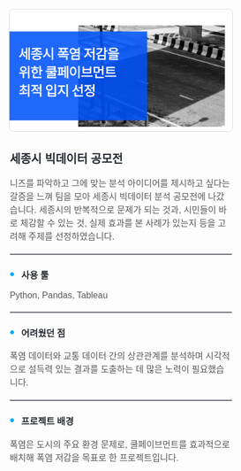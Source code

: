 <div style="font-family: Arial, sans-serif; margin-top: 30px;">

  <!-- 프로젝트 2 -->
  <div style="text-align: center; margin-bottom: 40px;">
    <img src="https://github.com/jinjin7766/Portfolio/blob/main/%EA%B3%B5%EB%AA%A8%EC%A0%84_%ED%91%9C%EC%A7%80.png" alt="Cool Pavement 프로젝트" style="width: 80%; height: auto; border-radius: 8px; border: 1px solid #d8dee4;">
    <div style="margin-top: 20px; text-align: left; width: 80%; margin-left: auto; margin-right: auto;">
      <h2 style="color: #282d33;">세종시 빅데이터 공모전</h2>
      <p style="font-size: 16px; color: #585858;">
        니즈를 파악하고 그에 맞는 분석 아이디어를 제시하고 싶다는 갈증을 느껴 팀을 모아 세종시 빅데이터 분석 공모전에 나갔습니다. 
        세종시의 반복적으로 문제가 되는 것과, 시민들이 바로 체감할 수 있는 것, 실제 효과를 본 사례가 있는지 등을 고려해 주제를 선정하였습니다. 
      </p>
      <hr style="border: 1px solid #d8dee4; margin: 20px 0;">
      <h3 style="color: #282d33; margin-top: 20px;">
        <span style="color: #03A9F4; font-size: 24px; margin-right: 8px;">•</span> 사용 툴
      </h3>
      <p style="font-size: 16px; color: #585858;">
        Python, Pandas, Tableau
      </p>
      <hr style="border: 1px solid #d8dee4; margin: 20px 0;">
      <h3 style="color: #282d33; margin-top: 20px;">
        <span style="color: #03A9F4; font-size: 24px; margin-right: 8px;">•</span> 어려웠던 점
      </h3>
      <p style="font-size: 16px; color: #585858;">
        폭염 데이터와 교통 데이터 간의 상관관계를 분석하며 시각적으로 설득력 있는 결과를 도출하는 데 많은 노력이 필요했습니다.
      </p>
      <hr style="border: 1px solid #d8dee4; margin: 20px 0;">
      <h3 style="color: #282d33; margin-top: 20px;">
        <span style="color: #03A9F4; font-size: 24px; margin-right: 8px;">•</span> 프로젝트 배경
      </h3>
      <p style="font-size: 16px; color: #585858;">
        폭염은 도시의 주요 환경 문제로, 쿨페이브먼트를 효과적으로 배치해 폭염 저감을 목표로 한 프로젝트입니다.
      </p>
    </div>
  </div>
</div>
